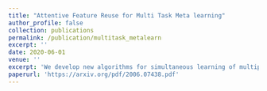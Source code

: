 ```yaml
---
title: "Attentive Feature Reuse for Multi Task Meta learning"
author_profile: false
collection: publications
permalink: /publication/multitask_metalearn
excerpt: ''
date: 2020-06-01
venue: ''
excerpt: 'We develop new algorithms for simultaneous learning of multiple tasks (e.g., image classification, depth estimation), and for adapting to unseen task/domain distributions within those high-level tasks (e.g., different environments). First, we learn common representations underlying all tasks. We then propose an attention mechanism to dynamically specialize the network, at runtime, for each task. Our approach is based on weighting each feature map of the backbone network, based on its relevance to a particular task. To achieve this, we enable the attention module to learn task representations during training, which are used to obtain attention weights. Our method improves performance on new, previously unseen environments. We highlight performance improvements for Multi-Task Meta Learning of 4 tasks (image classification, depth, vanishing point, and surface normal estimation), each over 10 to 25 test domains/environments, a result that could not be achieved with standard meta learning techniques like MAML.'
paperurl: 'https://arxiv.org/pdf/2006.07438.pdf'
---
```

